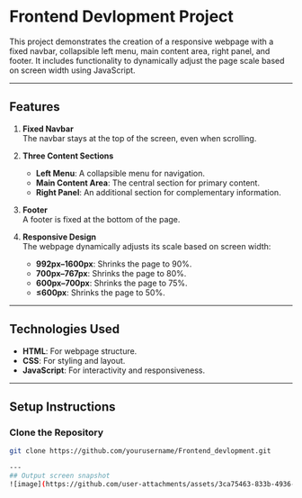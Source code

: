 # Frontend Devlopment  Project

This project demonstrates the creation of a responsive webpage with a fixed navbar, collapsible left menu, main content area, right panel, and footer. It includes functionality to dynamically adjust the page scale based on screen width using JavaScript.

---

## Features

1. **Fixed Navbar**  
   The navbar stays at the top of the screen, even when scrolling.

2. **Three Content Sections**
   - **Left Menu**: A collapsible menu for navigation.  
   - **Main Content Area**: The central section for primary content.  
   - **Right Panel**: An additional section for complementary information.

3. **Footer**  
   A footer is fixed at the bottom of the page.

4. **Responsive Design**  
   The webpage dynamically adjusts its scale based on screen width:
   - **992px–1600px**: Shrinks the page to 90%.  
   - **700px–767px**: Shrinks the page to 80%.  
   - **600px–700px**: Shrinks the page to 75%.  
   - **≤600px**: Shrinks the page to 50%.

---

## Technologies Used

- **HTML**: For webpage structure.  
- **CSS**: For styling and layout.  
- **JavaScript**: For interactivity and responsiveness.

---

## Setup Instructions

### Clone the Repository

```bash
git clone https://github.com/yourusername/Frontend_devlopment.git

---
## Output screen snapshot
![image](https://github.com/user-attachments/assets/3ca75463-833b-4936-b27d-f7bf3c1dc048)



